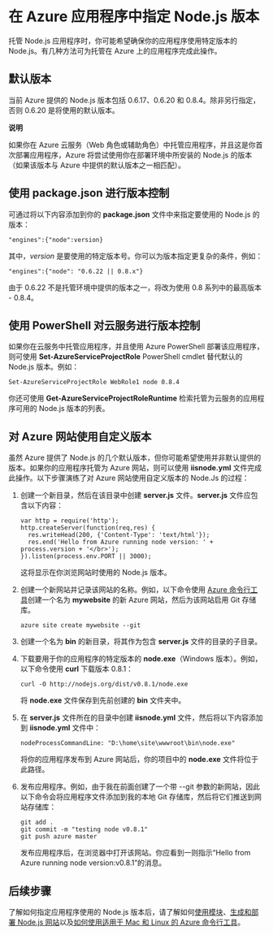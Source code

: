 <properties linkid="develop-nodejs-common-tasks-specifying-a-node-version" urlDisplayName="Specifying a Node.js Version" pageTitle="Specifying a Node.js Version" metaKeywords="" description="" metaCanonical="" services="" documentationCenter="Node.js" title="Specifying a Node.js version in an Azure application" authors="larryfr" solutions="" manager="paulettm" editor="mollybos" />
<tags ms.service=""
    ms.date="02/19/2015"
    wacn.date=""
    />

# 在 Azure 应用程序中指定 Node.js 版本

托管 Node.js 应用程序时，你可能希望确保你的应用程序使用特定版本的 Node.js。有几种方法可为托管在 Azure 上的应用程序完成此操作。

## 默认版本

当前 Azure 提供的 Node.js 版本包括 0.6.17、0.6.20 和 0.8.4。除非另行指定，否则 0.6.20 是将使用的默认版本。

<div class="dev-callout">
<strong>说明</strong>
<p>如果你在 Azure 云服务（Web 角色或辅助角色）中托管应用程序，并且这是你首次部署应用程序，Azure 将尝试使用你在部署环境中所安装的 Node.js 的版本（如果该版本与 Azure 中提供的默认版本之一相匹配）。</p>
</div>

## 使用 package.json 进行版本控制

可通过将以下内容添加到你的 **package.json** 文件中来指定要使用的 Node.js 的版本：

    "engines":{"node":version}

其中，*version* 是要使用的特定版本号。你可以为版本指定更复杂的条件，例如：

    "engines":{"node": "0.6.22 || 0.8.x"}

由于 0.6.22 不是托管环境中提供的版本之一，将改为使用 0.8 系列中的最高版本 - 0.8.4。

## 使用 PowerShell 对云服务进行版本控制

如果你在云服务中托管应用程序，并且使用 Azure PowerShell 部署该应用程序，则可使用 **Set-AzureServiceProjectRole** PowerShell cmdlet 替代默认的 Node.js 版本。例如：

    Set-AzureServiceProjectRole WebRole1 node 0.8.4

你还可使用 **Get-AzureServiceProjectRoleRuntime** 检索托管为云服务的应用程序可用的 Node.js 版本的列表。

## 对 Azure 网站使用自定义版本

虽然 Azure 提供了 Node.js 的几个默认版本，但你可能希望使用并非默认提供的版本。如果你的应用程序托管为 Azure 网站，则可以使用 **iisnode.yml** 文件完成此操作。以下步骤演练了对 Azure 网站使用自定义版本的 Node.Js 的过程：

1.  创建一个新目录，然后在该目录中创建 **server.js** 文件。**server.js** 文件应包含以下内容：

        var http = require('http');
        http.createServer(function(req,res) {
          res.writeHead(200, {'Content-Type': 'text/html'});
          res.end('Hello from Azure running node version: ' + process.version + '</br>');
        }).listen(process.env.PORT || 3000);

    这将显示在你浏览网站时使用的 Node.js 版本。

2.  创建一个新网站并记录该网站的名称。例如，以下命令使用 [Azure 命令行工具][Azure 命令行工具]创建一个名为 **mywebsite** 的新 Azure 网站，然后为该网站启用 Git 存储库。

        azure site create mywebsite --git

3.  创建一个名为 **bin** 的新目录，将其作为包含 **server.js** 文件的目录的子目录。

4.  下载要用于你的应用程序的特定版本的 **node.exe**（Windows 版本）。例如，以下命令使用 **curl** 下载版本 0.8.1：

        curl -O http://nodejs.org/dist/v0.8.1/node.exe

    将 **node.exe** 文件保存到先前创建的 **bin** 文件夹中。

5.  在 **server.js** 文件所在的目录中创建 **iisnode.yml** 文件，然后将以下内容添加到 **iisnode.yml** 文件中：

        nodeProcessCommandLine: "D:\home\site\wwwroot\bin\node.exe"

    将你的应用程序发布到 Azure 网站后，你的项目中的 **node.exe** 文件将位于此路径。

6.  发布应用程序。例如，由于我在前面创建了一个带 --git 参数的新网站，因此以下命令会将应用程序文件添加到我的本地 Git 存储库，然后将它们推送到网站存储库：

        git add .
        git commit -m "testing node v0.8.1"
        git push azure master

    发布应用程序后，在浏览器中打开该网站。你应看到一则指示“Hello from Azure running node version:v0.8.1”的消息。

## 后续步骤

了解如何指定应用程序使用的 Node.js 版本后，请了解如何[使用模块][使用模块]、[生成和部署 Node.js 网站][生成和部署 Node.js 网站]以及[如何使用适用于 Mac 和 Linux 的 Azure 命令行工具][Azure 命令行工具]。

  [Azure 命令行工具]: /zh-cn/documentation/articles/xplat-cli/
  [使用模块]: /zh-cn/documentation/articles/nodejs-use-node-modules-azure-apps/
  [生成和部署 Node.js 网站]: /zh-cn/documentation/articles/web-sites-nodejs-develop-deploy-mac/
